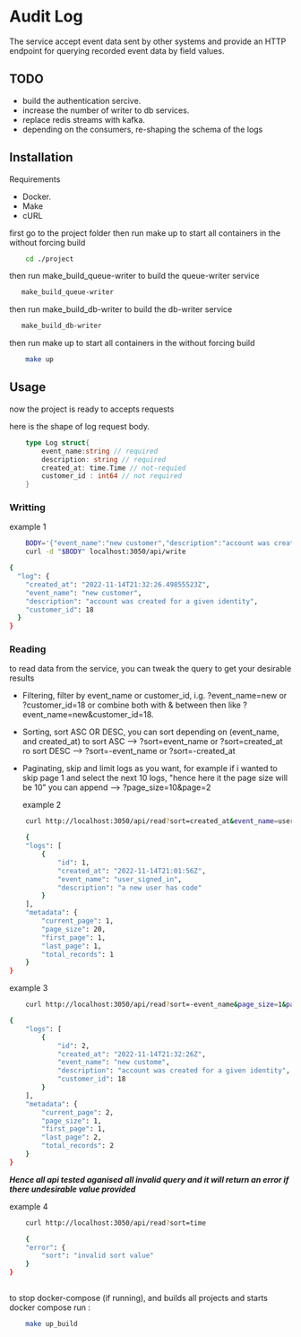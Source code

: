 # Audit Log

The service accept event data sent by other systems and provide an HTTP endpoint for querying recorded event data by field values.

## TODO

- build the authentication sercive.
- increase the number of writer to db services.
- replace redis streams with kafka.
- depending on the consumers, re-shaping the schema of the logs

## Installation

Requirements

- Docker.
- Make
- cURL

first go to the project folder
then run make up to start all containers in the without forcing build

```bash
    cd ./project
```

then run make_build_queue-writer to build the queue-writer service

```bash
   make_build_queue-writer
```

then run make_build_db-writer to build the db-writer service

```bash
   make_build_db-writer
```

then run make up to start all containers in the without forcing build

```bash
    make up
```

## Usage

now the project is ready to accepts requests

here is the shape of log request body.

```go
    type Log struct{
        event_name:string // required
        description: string // required
        created_at: time.Time // not-requied
        customer_id : int64 // not required
    }
```

### Writting

example 1

```bash
    BODY='{"event_name":"new customer","description":"account was created for a given identity", "customer_id":18}'
    curl -d "$BODY" localhost:3050/api/write

{
  "log": {
    "created_at": "2022-11-14T21:32:26.49855523Z",
    "event_name": "new customer",
    "description": "account was created for a given identity",
    "customer_id": 18
  }
}
```

### Reading

to read data from the service, you can tweak the query to get your desirable results

- Filtering, filter by event_name or customer_id, i.g. ?event_name=new or ?customer_id=18 or combine both with & between then like ?event_name=new&customer_id=18.

- Sorting, sort ASC OR DESC, you can sort depending on (event_name, and created_at)
  to sort ASC --> ?sort=event_name or ?sort=created_at
  ro sort DESC --> ?sort=-event_name or ?sort=-created_at

- Paginating, skip and limit logs as you want, for example if i wanted to skip page 1 and select the next 10 logs, "hence here it the page size will be 10"
  you can append --> ?page_size=10&page=2

  example 2

```bash
    curl http://localhost:3050/api/read?sort=created_at&event_name=user

    {
	"logs": [
		{
			"id": 1,
			"created_at": "2022-11-14T21:01:56Z",
			"event_name": "user_signed_in",
			"description": "a new user has code"
		}
	],
	"metadata": {
		"current_page": 1,
		"page_size": 20,
		"first_page": 1,
		"last_page": 1,
		"total_records": 1
	}
}
```

example 3

```bash
    curl http://localhost:3050/api/read?sort=-event_name&page_size=1&page=2

{
	"logs": [
		{
			"id": 2,
			"created_at": "2022-11-14T21:32:26Z",
			"event_name": "new custome",
			"description": "account was created for a given identity",
			"customer_id": 18
		}
	],
	"metadata": {
		"current_page": 2,
		"page_size": 1,
		"first_page": 1,
		"last_page": 2,
		"total_records": 2
	}
}
```

**_Hence all api tested aganised all invalid query and it will return an error if there undesirable value provided_**

example 4

```bash
    curl http://localhost:3050/api/read?sort=time

    {
	"error": {
		"sort": "invalid sort value"
	}
}
```

##

to stop docker-compose (if running), and builds all projects and starts docker compose
run :

```bash
    make up_build
```
